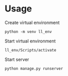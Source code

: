 # Usage
Create virtual environment
```
python -m venv ll_env
```
Start virtual environment
```
ll_env/Scripts/activate
```
Start server
```
python manage.py runserver
```
